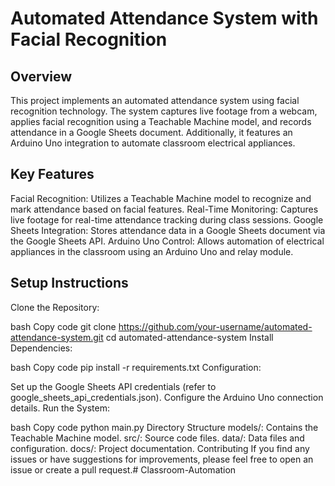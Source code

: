 # Automated Attendance System with Facial Recognition
## Overview
This project implements an automated attendance system using facial recognition technology. The system captures live footage from a webcam, applies facial recognition using a Teachable Machine model, and records attendance in a Google Sheets document. Additionally, it features an Arduino Uno integration to automate classroom electrical appliances.

## Key Features
Facial Recognition: Utilizes a Teachable Machine model to recognize and mark attendance based on facial features.
Real-Time Monitoring: Captures live footage for real-time attendance tracking during class sessions.
Google Sheets Integration: Stores attendance data in a Google Sheets document via the Google Sheets API.
Arduino Uno Control: Allows automation of electrical appliances in the classroom using an Arduino Uno and relay module.

## Setup Instructions
Clone the Repository:

bash
Copy code
git clone https://github.com/your-username/automated-attendance-system.git
cd automated-attendance-system
Install Dependencies:

bash
Copy code
pip install -r requirements.txt
Configuration:

Set up the Google Sheets API credentials (refer to google_sheets_api_credentials.json).
Configure the Arduino Uno connection details.
Run the System:

bash
Copy code
python main.py
Directory Structure
models/: Contains the Teachable Machine model.
src/: Source code files.
data/: Data files and configuration.
docs/: Project documentation.
Contributing
If you find any issues or have suggestions for improvements, please feel free to open an issue or create a pull request.# Classroom-Automation
